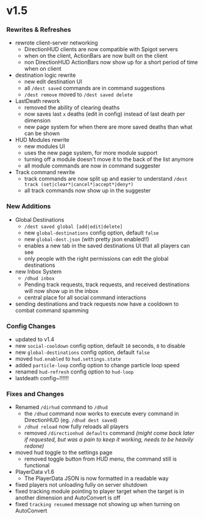 # v1.5
### Rewrites & Refreshes
* rewrote client-server networking
  * DirectionHUD clients are now compatible with Spigot servers
  * when on the client, ActionBars are now built on the client
  * non DirectionHUD ActionBars now show up for a short period of time when on client
* destination logic rewrite
  * new edit destination UI
  * all `/dest saved` commands are in command suggestions
  * `/dest remove` moved to `/dest saved delete`
* LastDeath rework
  * removed the ability of clearing deaths
  * now saves last `x` deaths (edit in config) instead of last death per dimension
  * new page system for when there are more saved deaths than what can be shown
* HUD Modules rewrite
  * new modules UI
  * uses the new page system, for more module support
  * turning off a module doesn't move it to the back of the list anymore
  * all module commands are now in command suggester
* Track command rewrite
  * track commands are now split up and easier to understand `/dest track (set|clear*|cancel*|accept*|deny*)`
  * all track commands now show up in the suggester
### New Additions
* Global Destinations
  * `/dest saved global [add|edit|delete]`
  * new `global-destinations` config option, default `false`
  * new `global-dest.json` (with pretty json enabled!!)
  * enables a new tab in the saved destinations UI that all players can see
  * only people with the right permissions can edit the global destinations
* new Inbox System
  * `/dhud inbox`
  * Pending track requests, track requests, and received destinations will now show up in the inbox
  * central place for all social command interactions
* sending destinations and track requests now have a cooldown to combat command spamming
### Config Changes
* updated to v1.4
* new `social-cooldown` config option, default `10` seconds, `0` to disable
* new `global-destinations` config option, default `false`
* moved `hud.enabled` to `hud.settings.state`
* added `particle-loop` config option to change particle loop speed
* renamed `hud-refresh` config option to `hud-loop`
* lastdeath config~!!!!!!
### Fixes and Changes
* Renamed `/dirhud` command to `/dhud`
  * the `/dhud` command now works to execute every command in DirectionHUD (eg. `/dhud dest saved`)
  * `/dhud reload` now fully reloads all players
  * removed `/directionhud defaults` command *(might come back later if requested, but was a pain to keep it working, needs to be heavily redone)*
* moved hud toggle to the settings page
  * removed toggle button from HUD menu, the command still is functional
* PlayerData v1.6
  * The PlayerData JSON is now formatted in a readable way
* fixed players not unloading fully on server shutdown
* fixed tracking module pointing to player target when the target is in another dimension and AutoConvert is off
* fixed `tracking resumed` message not showing up when turning on AutoConvert

